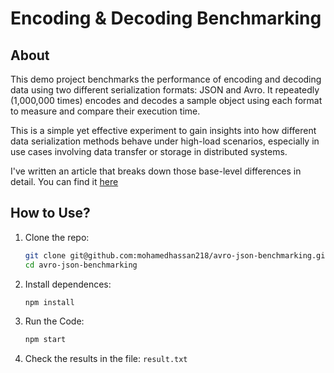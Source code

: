 # Encoding & Decoding Benchmarking

## About
This demo project benchmarks the performance of encoding and decoding data using two different serialization formats: JSON and Avro.
It repeatedly (1,000,000 times) encodes and decodes a sample object using each format to measure and compare their execution time.

This is a simple yet effective experiment to gain insights into how different data serialization methods behave under high-load scenarios, especially in use cases involving data transfer or storage in distributed systems.

I've written an article that breaks down those base-level differences in detail.
You can find it [here](htttps://example.com)

## How to Use?

1. Clone the repo:
   ```bash
   git clone git@github.com:mohamedhassan218/avro-json-benchmarking.git
   cd avro-json-benchmarking
   ```

2. Install dependences:
   ```bash
   npm install
   ```

3. Run the Code:
   ```bash
   npm start
   ```

4. Check the results in the file: `result.txt`